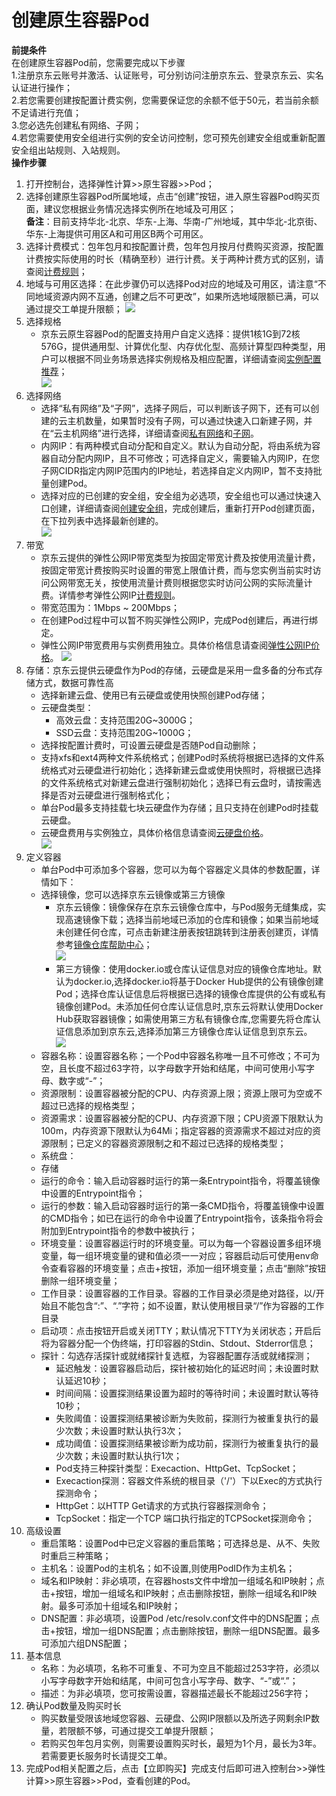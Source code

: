 
# 创建原生容器Pod  
**前提条件**  
在创建原生容器Pod前，您需要完成以下步骤  
1.注册京东云账号并激活、认证账号，可分别访问注册京东云、登录京东云、实名认证进行操作；  
2.若您需要创建按配置计费实例，您需要保证您的余额不低于50元，若当前余额不足请进行充值；  
3.您必选先创建私有网络、子网；  
4.若您需要使用安全组进行实例的安全访问控制，您可预先创建安全组或重新配置安全组出站规则、入站规则。  
**操作步骤**
 1. 打开控制台，选择弹性计算>>原生容器>>Pod；
 2. 选择创建原生容器Pod所属地域，点击“创建”按钮，进入原生容器Pod购买页面，建议您根据业务情况选择实例所在地域及可用区；  
**备注**：目前支持华北-北京、华东-上海、华南-广州地域，其中华北-北京街、华东-上海提供可用区A和可用区B两个可用区。  
 3. 选择计费模式：包年包月和按配置计费，包年包月按月付费购买资源，按配置计费按实际使用的时长（精确至秒）进行计费。关于两种计费方式的区别，请查阅[计费规则][2]；   
 4. 地域与可用区选择：在此步骤仍可以选择Pod对应的地域及可用区，请注意“不同地域资源内网不互通，创建之后不可更改”，如果所选地域限额已满，可以通过提交工单提升限额； 
 ![](https://github.com/jdcloudcom/cn/blob/edit/image/Native-Container/Podregion.png)  
 5. 选择规格  
	* 京东云原生容器Pod的配置支持用户自定义选择：提供1核1G到72核576G，提供通用型、计算优化型、内存优化型、高频计算型四种类型，用户可以根据不同业务场景选择实例规格及相应配置，详细请查阅[实例配置推荐][3]；  
![](https://github.com/jdcloudcom/cn/blob/edit/image/Native-Container/Podtype.png) 
 6. 选择网络
	* 选择“私有网络”及“子网”，选择子网后，可以判断该子网下，还有可以创建的云主机数量，如果暂时没有子网，可以通过快速入口新建子网，并在“云主机网络”进行选择，详细请查阅[私有网络][4]和[子网][5]。
	* 内网IP：有两种模式自动分配和自定义。默认为自动分配，将由系统为容器自动分配内网IP，且不可修改；可选择自定义，需要输入内网IP，在您子网CIDR指定内网IP范围内的IP地址，若选择自定义内网IP，暂不支持批量创建Pod。
	*  选择对应的已创建的安全组，安全组为必选项，安全组也可以通过快速入口创建，详细请查阅[创建安全组][6]，完成创建后，重新打开Pod创建页面，在下拉列表中选择最新创建的。  
	![](https://github.com/jdcloudcom/cn/blob/edit/image/Native-Container/PodVPC.png)   
 7. 带宽
	* 京东云提供的弹性公网IP带宽类型为按固定带宽计费及按使用流量计费，按固定带宽计费按购买时设置的带宽上限值计费，而与您实例当前实时访问公网带宽无关，按使用流量计费则根据您实时访问公网的实际流量计费。详情参考弹性公网IP[计费规则][7]。
	* 带宽范围为：1Mbps ~ 200Mbps；
	*  在创建Pod过程中可以暂不购买弹性公网IP，完成Pod创建后，再进行绑定。
	*  弹性公网IP带宽费用与实例费用独立。具体价格信息请查阅[弹性公网IP价格][8]。 
![](https://github.com/jdcloudcom/cn/blob/edit/image/Native-Container/Podelasticip.png)   
 8. 存储：京东云提供云硬盘作为Pod的存储，云硬盘是采用一盘多备的分布式存储方式，数据可靠性高
	* 选择新建云盘、使用已有云硬盘或使用快照创建Pod存储；
	* 云硬盘类型：
		* 高效云盘：支持范围20G~3000G；
		* SSD云盘：支持范围20G~1000G；
	* 选择按配置计费时，可设置云硬盘是否随Pod自动删除；
	* 支持xfs和ext4两种文件系统格式；创建Pod时系统将根据已选择的文件系统格式对云硬盘进行初始化；选择新建云盘或使用快照时，将根据已选择的文件系统格式对新建云盘进行强制初始化；选择已有云盘时，请按需选择是否对云硬盘进行强制格式化； 
	* 单台Pod最多支持挂载七块云硬盘作为存储；且只支持在创建Pod时挂载云硬盘。        
	* 云硬盘费用与实例独立，具体价格信息请查阅[云硬盘价格][9]。        
       ![](https://github.com/jdcloudcom/cn/blob/edit/image/Native-Container/Podvolume.png)    
9. 定义容器
	* 单台Pod中可添加多个容器，您可以为每个容器定义具体的参数配置，详情如下：
	* 选择镜像，您可以选择京东云镜像或第三方镜像
		* 京东云镜像：镜像保存在京东云镜像仓库中，与Pod服务无缝集成，实现高速镜像下载；选择当前地域已添加的仓库和镜像；如果当前地域未创建任何仓库，可点击新建注册表按钮跳转到注册表创建页，详情参考[镜像仓库帮助中心][10]；  
		![](https://github.com/jdcloudcom/cn/blob/edit/image/Native-Container/podjcr.png)  
		* 第三方镜像：使用docker.io或仓库认证信息对应的镜像仓库地址。默认为docker.io,选择docker.io将基于Docker Hub提供的公有镜像创建Pod；选择仓库认证信息后将根据已选择的镜像仓库提供的公有或私有镜像创建Pod。未添加任何仓库认证信息时,京东云将默认使用Docker Hub获取容器镜像；如需使用第三方私有镜像仓库,您需要先将仓库认证信息添加到京东云,选择添加第三方镜像仓库认证信息到京东云。   
		![](https://github.com/jdcloudcom/cn/blob/edit/image/Native-Container/poddockehub.jpg)  
	* 容器名称：设置容器名称；一个Pod中容器名称唯一且不可修改；不可为空，且长度不超过63字符，以字母数字开始和结尾，中间可使用小写字母、数字或“-”；  
	* 资源限制：设置容器被分配的CPU、内存资源上限；资源上限可为空或不超过已选择的规格类型；  
	* 资源需求：设置容器被分配的CPU、内存资源下限；CPU资源下限默认为100m，内存资源下限默认为64Mi；指定容器的资源需求不超过对应的资源限制；已定义的容器资源限制之和不超过已选择的规格类型；  
	* 系统盘：  
	* 存储  
	* 运行的命令：输入启动容器时运行的第一条Entrypoint指令，将覆盖镜像中设置的Entrypoint指令；  
	* 运行的参数：输入启动容器时运行的第一条CMD指令，将覆盖镜像中设置的CMD指令；如已在运行的命令中设置了Entrypoint指令，该条指令将会附加到Entrypoint指令的参数中被执行；  
	* 环境变量：设置容器运行时的环境变量。可以为每一个容器设置多组环境变量，每一组环境变量的键和值必须一一对应；容器启动后可使用env命令查看容器的环境变量；点击+按钮，添加一组环境变量；点击“删除”按钮删除一组环境变量；  
	* 工作目录：设置容器的工作目录。容器的工作目录必须是绝对路径，以/开始且不能包含“:”、“.”字符；如不设置，默认使用根目录“/”作为容器的工作目录
	* 启动项：点击按钮开启或关闭TTY；默认情况下TTY为关闭状态；开启后将为容器分配一个伪终端，打印容器的Stdin、Stdout、Stderror信息；  
	* 探针：勾选存活探针或就绪探针复选框，为容器配置存活或就绪探测；  
		* 延迟触发：设置容器启动后，探针被初始化的延迟时间；未设置时默认延迟10秒；  
		* 时间间隔：设置探测结果设置为超时的等待时间；未设置时默认等待10秒；  
		* 失败阈值：设置探测结果被诊断为失败前，探测行为被重复执行的最少次数；未设置时默认执行3次；  
		* 成功阈值：设置探测结果被诊断为成功前，探测行为被重复执行的最少次数；未设置时默认执行1次；  
		* Pod支持三种探针类型：Execaction、HttpGet、TcpSocket；  
		* Execaction探测：容器文件系统的根目录（'/'）下以Exec的方式执行探测命令；  
		* HttpGet：以HTTP Get请求的方式执行容器探测命令；  
		* TcpSocket：指定一个TCP 端口执行指定的TCPSocket探测命令；  
 11. 高级设置  
	 * 重启策略：设置Pod中已定义容器的重启策略；可选择总是、从不、失败时重启三种策略；  
	 * 主机名：设置Pod的主机名；如不设置,则使用PodID作为主机名；  
	 * 域名和IP映射：非必填项，在容器hosts文件中增加一组域名和IP映射；点击+按钮，增加一组域名和IP映射；点击删除按钮，删除一组域名和IP映射。最多可添加十组域名和IP映射；  
	 * DNS配置：非必填项，设置Pod /etc/resolv.conf文件中的DNS配置；点击+按钮，增加一组DNS配置；点击删除按钮，删除一组DNS配置。最多可添加六组DNS配置；  
 12. 基本信息  
	 * 名称：为必填项，名称不可重复、不可为空且不能超过253字符，必须以小写字母数字开始和结尾，中间可包含小写字母、数字、“-”或“.”；  
	 * 描述：为非必填项，您可按需设置，容器描述最长不能超过256字符；  
 13. 确认Pod数量及购买时长  
	 * 购买数量受限该地域您容器、云硬盘、公网IP限额以及所选子网剩余IP数量，若限额不够，可通过提交工单提升限额；  
	 * 若购买包年包月实例，则需要设置购买时长，最短为1个月，最长为3年。若需要更长服务时长请提交工单。  
  14. 完成Pod相关配置之后，点击【立即购买】完成支付后即可进入控制台>>弹性计算>>原生容器>>Pod，查看创建的Pod。  


 


  [2]: https://docs.jdcloud.com/cn/native-container/billing-rules
  [3]: https://docs.jdcloud.com/cn/native-container/recommend-instance
  [4]: https://docs.jdcloud.com/cn/virtual-private-cloud/product-overview
  [5]: https://docs.jdcloud.com/cn/virtual-private-cloud/subnet-features
  [6]: https://docs.jdcloud.com/cn/native-container/security-group
  [7]: https://docs.jdcloud.com/cn/elastic-ip/product-overview
  [8]: https://docs.jdcloud.com/cn/elastic-ip/billing-rules
  [9]: https://docs.jdcloud.com/cn/cloud-disk-service/price-overview
  [10]: https://docs.jdcloud.com/cn/container-registry/create-registry
